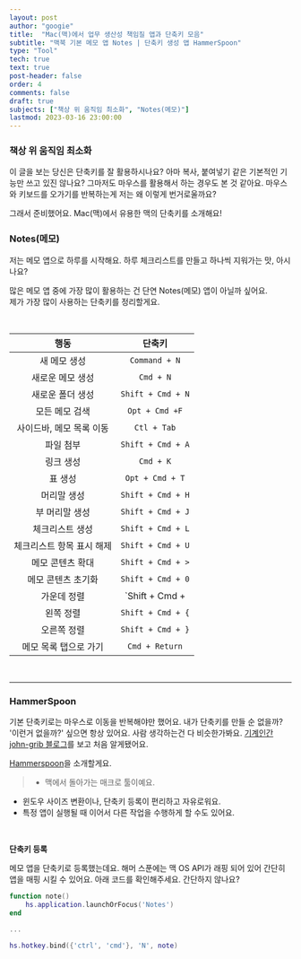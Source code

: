 ```yaml
---
layout: post
author: "googie"
title:  "Mac(맥)에서 업무 생산성 책임질 앱과 단축키 모음"
subtitle: "맥북 기본 메모 앱 Notes | 단축키 생성 앱 HammerSpoon"
type: "Tool"
tech: true
text: true
post-header: false
order: 4
comments: false
draft: true
subjects: ["책상 위 움직임 최소화", "Notes(메모)"]
lastmod: 2023-03-16 23:00:00
---
```


<p>
	<a name="subject1"></a>
</p>

### 책상 위 움직임 최소화

이 글을 보는 당신은 단축키를 잘 활용하시나요?  아마 복사, 붙여넣기 같은 기본적인 기능만 쓰고 있진 않나요? 그마저도 마우스를 활용해서 하는 경우도 본 것 같아요.
마우스와 키보드를 오가기를 반복하는게 저는 왜 이렇게 번거로울까요?

그래서 준비했어요. Mac(맥)에서 유용한 맥의 단축키를 소개해요!
<br />


<p>
	<a name="subject2"></a>
</p>

### Notes(메모)


저는 메모 앱으로 하루를 시작해요. 하루 체크리스트를 만들고 하나씩 지워가는 맛, 아시나요?

많은 메모 앱 중에 가장 많이 활용하는 건 단연 Notes(메모) 앱이 아닐까 싶어요.
<br/>제가 가장 많이 사용하는 단축키를 정리할게요.

<br/>

| 행동 | 단축키 |
| :---: | :---: |
| 새 메모 생성 | `Command + N` |
| 새로운 메모 생성 | `Cmd + N` |
|새로운 폴더 생성 | `Shift + Cmd + N` |
|모든 메모 검색 | `Opt + Cmd +F` |
|사이드바, 메모 목록 이동 | `Ctl + Tab` |
|파일 첨부 | `Shift + Cmd + A` |
|링크 생성 | `Cmd + K` |
|표 생성 | `Opt + Cmd + T` |
|머리말 생성 | `Shift + Cmd + H` |
|부 머리말 생성 | `Shift + Cmd + J` |
|체크리스트 생성 | `Shift + Cmd + L` |
|체크리스트 항목 표시 해제 | `Shift + Cmd + U` |
|메모 콘텐츠 확대 | `Shift + Cmd + >` |
|메모 콘텐츠 초기화 | `Shift + Cmd + 0` |
|가운데 정렬 | `Shift + Cmd + |` |
|왼쪽 정렬 | `Shift + Cmd + {` |
|오른쪽 정렬 | `Shift + Cmd + }` |
|메모 목록 탭으로 가기 | `Cmd + Return` |

<br/>

---


<p>
	<a name="subject2"></a>
</p>

### HammerSpoon


기본 단축키로는 마우스로 이동을 반복해야만 했어요. 내가 단축키를 만들 순 없을까?
<br />'이런거 없을까?' 싶으면 항상 있어요. 사람 생각하는건 다 비슷한가봐요.
[기계인간 john-grib 블로그](https://johngrib.github.io/wiki/hammerspoon/)를 보고 처음 알게됐어요.


[Hammerspoon](http://www.hammerspoon.org/)을 소개할게요.
>- 맥에서 돌아가는 매크로 툴이예요.
- 윈도우 사이즈 변환이나, 단축키 등록이 편리하고 자유로워요.
- 특정 앱이 실행될 때 이어서 다른 작업을 수행하게 할 수도 있어요.

<br/>

**단축키 등록**


메모 앱을 단축키로 등록했는데요. 해머 스푼에는 맥 OS API가 래핑 되어 있어 간단히 앱을 매핑 시킬 수 있어요.
아래 코드를 확인해주세요. 간단하지 않나요?

```lua
function note()
    hs.application.launchOrFocus('Notes')
end

...

hs.hotkey.bind({'ctrl', 'cmd'}, 'N', note)
```

